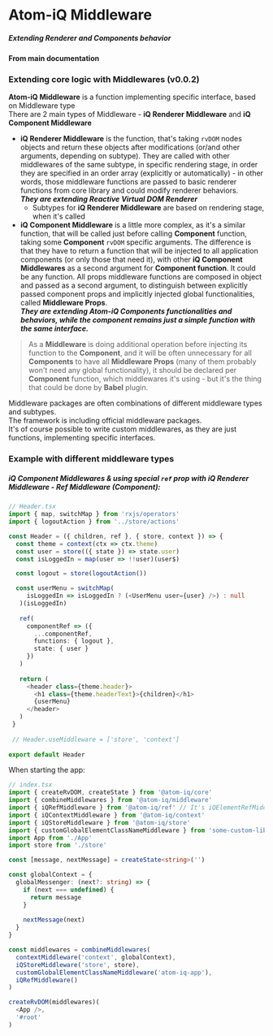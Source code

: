 # Atom-iQ Middleware
##### Extending Renderer and Components behavior

#### From main documentation
### Extending core logic with Middlewares (v0.0.2)
**Atom-iQ Middleware** is a function implementing specific interface, based on Middleware type  
There are 2 main types of Middleware - **iQ Renderer Middleware** and **iQ Component Middleware**
- **iQ Renderer Middleware** is the function, that's taking `rvDOM` nodes objects and return these objects after
 modifications (or/and other arguments, depending on subtype). They are called with other middlewares of the same subtype,
 in specific rendering stage, in order they are specified in an order array (explicitly or automatically) - in other
 words, those middleware functions are passed to basic renderer functions from core library and could modify
 renderer behaviors.  
 _**They are extending Reactive Virtual DOM Renderer**_
   - Subtypes for **iQ Renderer Middleware** are based on rendering stage, when it's called
- **iQ Component Middleware** is a little more complex, as it's a similar function, that will be called just before
 calling **Component** function, taking some **Component** `rvDOM` specific arguments. The difference is that they have
 to return a function that will be injected to all application components (or only those that need it), with other
 **iQ Component Middlewares** as a second argument for **Component function**. It could be any function. All props
 middleware functions are composed in object and passed as a second argument, to distinguish between explicitly
 passed component props and implicitly injected global functionalities, called **Middleware Props**.  
 _**They are extending Atom-iQ Components functionalities and behaviors, while the component remains
 just a simple function with the same interface.**_

> As a **Middleware** is doing additional operation before injecting its function to the **Component**, and it will be often
> unnecessary for all **Components** to have all **Middleware Props** (many of them probably won't need any global
> functionality), it should be declared per **Component** function, which middlewares it's using - but it's the thing  
> that could be done by **Babel** plugin.

Middleware packages are often combinations of different middleware types and subtypes.  
The framework is including official middleware packages.  
It's of course possible to write custom middlewares, as they are just functions, implementing specific interfaces.

### Example with different middleware types

##### _iQ Component Middlewares_ & using special `ref` prop with _iQ Renderer Middleware_ - Ref Middleware (Component):
```typescript jsx
// Header.tsx
import { map, switchMap } from 'rxjs/operators'
import { logoutAction } from '../store/actions'

const Header = ({ children, ref }, { store, context }) => {
  const theme = context(ctx => ctx.theme)
  const user = store(({ state }) => state.user)
  const isLoggedIn = map(user => !!user)(user$)

  const logout = store(logoutAction())

  const userMenu = switchMap(
     isLoggedIn => isLoggedIn ? (<UserMenu user={user} />) : null
   )(isLoggedIn)
 
   ref(
     componentRef => ({
       ...componentRef,
       functions: { logout },
       state: { user }
     })
   )  
 
   return (
     <header class={theme.header}>
       <h1 class={theme.headerText}>{children}</h1>
       {userMenu}
     </header>
   )
 }
 
 // Header.useMiddleware = ['store', 'context']
 
export default Header
```
When starting the app:
```typescript jsx
// index.tsx
import { createRvDOM, createState } from '@atom-iq/core'
import { combineMiddlewares } from '@atom-iq/middleware'
import { iQRefMiddleware } from '@atom-iq/ref' // It's iQElementRefMiddleware and iQComponentRefMiddleware combined, they could be used separately
import { iQContextMiddleware } from '@atom-iq/context'
import { iQStoreMiddleware } from '@atom-iq/store'
import { customGlobalElementClassNameMiddleware } from 'some-custom-library'
import App from './App'
import store from './store'

const [message, nextMessage] = createState<string>('')

const globalContext = {
  globalMessenger: (next?: string) => {
    if (next === undefined) {
      return message
    }
  
    nextMessage(next)
  }
}

const middlewares = combineMiddlewares(
  contextMiddleware('context', globalContext),
  iQStoreMiddleware('store', store),
  customGlobalElementClassNameMiddleware('atom-iq-app'),
  iQRefMiddleware()
)

createRvDOM(middlewares)(
  <App />,
  '#root'
)
```
